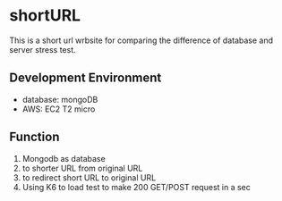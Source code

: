 # shortURL
This is a short url wrbsite for comparing the difference of database and server stress test.

## Development Environment
- database: mongoDB
- AWS: EC2 T2 micro

## Function 
1. Mongodb as database
2. to shorter URL from original URL
3. to redirect short URL to original URL
4. Using K6 to load test to make 200 GET/POST request in a sec
